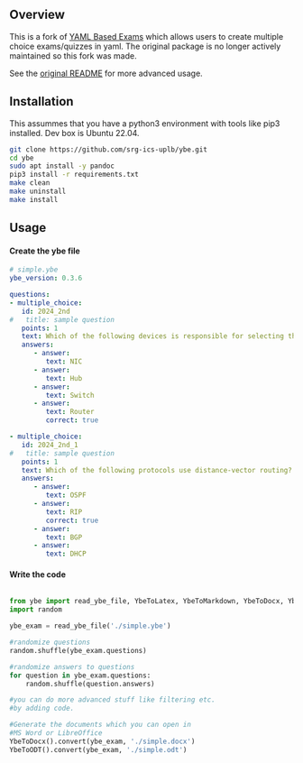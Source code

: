 ## Overview

This is a fork of [YAML Based Exams](https://github.com/robbert-harms/ybe) which 
allows users to create multiple choice exams/quizzes in yaml. The original package 
is no longer actively maintained so this fork was made. 

See the [original README](./README.rst) for more advanced usage.

## Installation

This assummes that you have a python3 environment with tools like pip3 installed.
Dev box is Ubuntu 22.04.

```bash
git clone https://github.com/srg-ics-uplb/ybe.git
cd ybe
sudo apt install -y pandoc
pip3 install -r requirements.txt
make clean
make uninstall
make install
```

## Usage

#### Create the ybe file

```yaml
# simple.ybe
ybe_version: 0.3.6

questions:
- multiple_choice:
   id: 2024_2nd
#   title: sample question
   points: 1
   text: Which of the following devices is responsible for selecting the best path for a datagram?
   answers:
      - answer:
         text: NIC
      - answer:
         text: Hub
      - answer:
         text: Switch
      - answer: 
         text: Router
         correct: true

- multiple_choice:
   id: 2024_2nd_1
#   title: sample question
   points: 1
   text: Which of the following protocols use distance-vector routing?
   answers:
      - answer:
         text: OSPF
      - answer:
         text: RIP
         correct: true
      - answer:
         text: BGP
      - answer: 
         text: DHCP
```

#### Write the code

```python

from ybe import read_ybe_file, YbeToLatex, YbeToMarkdown, YbeToDocx, YbeToODT, YbeToHTML
import random

ybe_exam = read_ybe_file('./simple.ybe')

#randomize questions
random.shuffle(ybe_exam.questions)

#randomize answers to questions
for question in ybe_exam.questions:
    random.shuffle(question.answers)

#you can do more advanced stuff like filtering etc.
#by adding code. 

#Generate the documents which you can open in 
#MS Word or LibreOffice
YbeToDocx().convert(ybe_exam, './simple.docx')
YbeToODT().convert(ybe_exam, './simple.odt')

```


